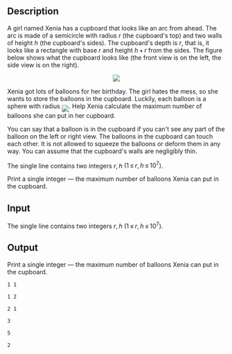 ## Description

<div><p>A girl named Xenia has a cupboard that looks like an arc from ahead. The arc is made of a semicircle with radius <span class="tex-span"><i>r</i></span> (the cupboard's top) and two walls of height <span class="tex-span"><i>h</i></span> (the cupboard's sides). The cupboard's depth is <span class="tex-span"><i>r</i></span>, that is, it looks like a rectangle with base <span class="tex-span"><i>r</i></span> and height <span class="tex-span"><i>h</i> + <i>r</i></span> from the sides. The figure below shows what the cupboard looks like (the front view is on the left, the side view is on the right).</p><center> <img class="tex-graphics" src="file://2g6HTz95.png" style="max-width: 100.0%;max-height: 100.0%;"> </center><p>Xenia got lots of balloons for her birthday. The girl hates the mess, so she wants to store the balloons in the cupboard. Luckily, each balloon is a sphere with radius <img align="middle" class="tex-formula" src="file://7a0401UJ.png" style="max-width: 100.0%;max-height: 100.0%;">. Help Xenia calculate the maximum number of balloons she can put in her cupboard. </p><p>You can say that a balloon is in the cupboard if you can't see any part of the balloon on the left or right view. The balloons in the cupboard can touch each other. It is not allowed to squeeze the balloons or deform them in any way. You can assume that the cupboard's walls are negligibly thin.</p></div><div class="input-specification"><p>The single line contains two integers <span class="tex-span"><i>r</i>, <i>h</i></span> <span class="tex-span">(1 ≤ <i>r</i>, <i>h</i> ≤ 10<sup class="upper-index">7</sup>)</span>.</p></div><div class="output-specification"><p>Print a single integer — the maximum number of balloons Xenia can put in the cupboard.</p></div>

## Input

<p>The single line contains two integers <span class="tex-span"><i>r</i>, <i>h</i></span> <span class="tex-span">(1 ≤ <i>r</i>, <i>h</i> ≤ 10<sup class="upper-index">7</sup>)</span>.</p>

## Output

<p>Print a single integer — the maximum number of balloons Xenia can put in the cupboard.</p>





```input1
1 1

```




```input2
1 2

```




```input3
2 1

```




```output1
3

```




```output2
5

```




```output3
2

```


